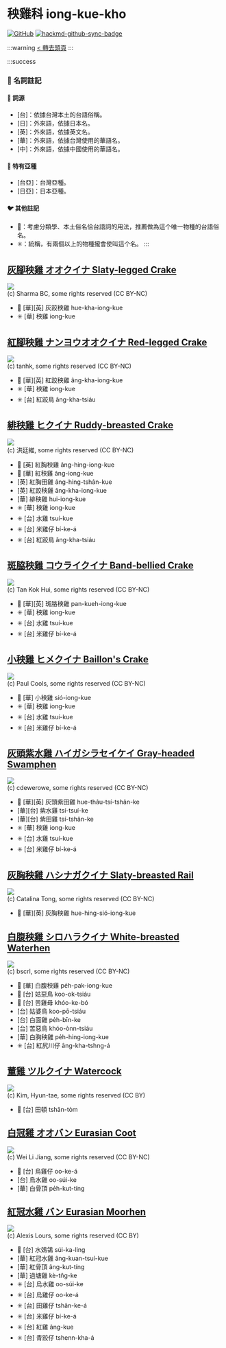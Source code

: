 # 秧雞科 iong-kue-kho

[![GitHub](https://img.shields.io/badge/GitHub-black?logo=github)](https://github.com/siansiansu/tsiau-a-e-mia)
[![hackmd-github-sync-badge](https://hackmd.io/WA5FMhNIR2iqIxMjNoh0uw/badge)](https://hackmd.io/WA5FMhNIR2iqIxMjNoh0uw)

:::warning
[< 轉去頭頁](https://hackmd.io/@siansiansu/Hy4VzNvha)
:::

:::success
### 📖 名詞註記

#### 📎 詞源

- [台]：依據台灣本土的台語俗稱。
- [日]：外來語，依據日本名。
- [英]：外來語，依據英文名。
- [華]：外來語，依據台灣使用的華語名。
- [中]：外來語，依據中國使用的華語名。

#### 🎏 特有亞種

- [台亞]：台灣亞種。
- [日亞]：日本亞種。

#### 🐦 其他註記

- 🎯：考慮分類學、本土俗名佮台語詞的用法，推薦做為這个唯一物種的台語俗名。
- ✳️：統稱，有兩個以上的物種攏會使叫這个名。
:::

## [灰腳秧雞 オオクイナ Slaty-legged Crake](https://ebird.org/species/sllcra1)

![](https://inaturalist-open-data.s3.amazonaws.com/photos/80007025/medium.jpg)
<br/>
(c) Sharma BC, some rights reserved (CC BY-NC)

- 🎯 [華][英] 灰跤秧雞 hue-kha-iong-kue
- ✳️ [華] 秧雞 iong-kue

## [紅腳秧雞 ナンヨウオオクイナ Red-legged Crake](https://ebird.org/species/relcra1)

![](https://inaturalist-open-data.s3.amazonaws.com/photos/13561160/medium.jpeg)
<br/>
(c) tanhk, some rights reserved (CC BY-NC)


- 🎯 [華][英] 紅跤秧雞 âng-kha-iong-kue
- ✳️ [華] 秧雞 iong-kue
- ✳️ [台] 紅跤鳥 âng-kha-tsiáu

## [緋秧雞 ヒクイナ Ruddy-breasted Crake](https://ebird.org/species/rubcra1)

![](https://inaturalist-open-data.s3.amazonaws.com/photos/89570100/medium.jpg)
<br/>
(c) 洪廷維, some rights reserved (CC BY-NC)

- 🎯 [英] 紅胸秧雞 âng-hing-iong-kue
- 🎯 [華] 紅秧雞 âng-iong-kue
- [英] 紅胸田雞 âng-hing-tshân-kue
- [英] 紅跤秧雞 âng-kha-iong-kue
- [華] 緋秧雞 hui-iong-kue
- ✳️ [華] 秧雞 iong-kue
- ✳️ [台] 水雞 tsuí-kue
- ✳️ [台] 米雞仔 bí-ke-á
- ✳️ [台] 紅跤鳥 âng-kha-tsiáu

## [斑脇秧雞 コウライクイナ Band-bellied Crake](https://ebird.org/species/babcra1)

![](https://inaturalist-open-data.s3.amazonaws.com/photos/14585537/medium.jpg)
<br/>
(c) Tan Kok Hui, some rights reserved (CC BY-NC)

- 🎯 [華][英] 斑胳秧雞 pan-kueh-iong-kue
- ✳️ [華] 秧雞 iong-kue
- ✳️ [台] 水雞 tsuí-kue
- ✳️ [台] 米雞仔 bí-ke-á

## [小秧雞 ヒメクイナ Baillon's Crake](https://ebird.org/species/baicra1)

![](https://inaturalist-open-data.s3.amazonaws.com/photos/1834885/medium.jpg)
<br/>
(c) Paul Cools, some rights reserved (CC BY-NC)

- 🎯 [華] 小秧雞 sió-iong-kue
- ✳️ [華] 秧雞 iong-kue
- ✳️ [台] 水雞 tsuí-kue
- ✳️ [台] 米雞仔 bí-ke-á

## [灰頭紫水雞 ハイガシラセイケイ Gray-headed Swamphen](https://ebird.org/species/purswa3)

![](https://inaturalist-open-data.s3.amazonaws.com/photos/344911929/medium.jpg)
<br/>
(c) cdewerowe, some rights reserved (CC BY-NC)

- 🎯 [華][英] 灰頭紫田雞 hue-thâu-tsí-tshân-ke
- [華][台] 紫水雞 tsí-tsuí-ke
- [華][台] 紫田雞 tsí-tshân-ke
- ✳️ [華] 秧雞 iong-kue
- ✳️ [台] 水雞 tsuí-kue
- ✳️ [台] 米雞仔 bí-ke-á

## [灰胸秧雞 ハシナガクイナ Slaty-breasted Rail](https://ebird.org/species/slbrai1)

![](https://inaturalist-open-data.s3.amazonaws.com/photos/11787275/medium.jpeg)
<br/>
(c) Catalina Tong, some rights reserved (CC BY-NC)

- 🎯 [華][英] 灰胸秧雞 hue-hing-sió-iong-kue

## [白腹秧雞 シロハラクイナ White-breasted Waterhen](https://ebird.org/species/whbwat1)

![](https://inaturalist-open-data.s3.amazonaws.com/photos/70658386/medium.jpeg)
<br/>
(c) bscrl, some rights reserved (CC BY-NC)

- 🎯 [華] 白腹秧雞 pe̍h-pak-iong-kue
- 🎯 [台] 姑惡鳥 koo-ok-tsiáu
- 🎯 [台] 苦雞母 khóo-ke-bó
- [台] 姑婆鳥 koo-pō-tsiáu
- [台] 白面雞 pe̍h-bīn-ke
- [台] 苦惡鳥 khóo-ònn-tsiáu
- [華] 白胸秧雞 pe̍h-hing-iong-kue
- ✳️ [台] 紅尻川仔 âng-kha-tshng-á

## [董雞 ツルクイナ Watercock](https://ebird.org/species/waterc1)

![](https://inaturalist-open-data.s3.amazonaws.com/photos/1513783/medium.jpg)
<br/>
(c) Kim, Hyun-tae, some rights reserved (CC BY)

- 🎯 [台] 田頓 tshân-tòm

## [白冠雞 オオバン Eurasian Coot](https://www.instagram.com/p/CmT0vf3vPS9/)

![](https://inaturalist-open-data.s3.amazonaws.com/photos/123574818/medium.jpg)
<br/>
(c) Wei Li Jiang, some rights reserved (CC BY-NC)

- 🎯 [台] 烏雞仔 oo-ke-á
- [台] 烏水雞 oo-súi-ke
- [華] 白骨頂 pe̍h-kut-tíng

## [紅冠水雞 バン Eurasian Moorhen](https://www.instagram.com/p/Cb5-RQbvBo6/)

![](https://inaturalist-open-data.s3.amazonaws.com/photos/171773229/medium.jpg)
<br/>
(c) Alexis Lours, some rights reserved (CC BY)

- 🎯 [台] 水鵁鴒 súi-ka-ling
- [華] 紅冠水雞 âng-kuan-tsuí-kue
- [華] 紅骨頂 âng-kut-tíng
- [華] 過塘雞 kè-tn̂g-ke
- ✳️ [台] 烏水雞 oo-súi-ke
- ✳️ [台] 烏雞仔 oo-ke-á
- ✳️ [台] 田雞仔 tshân-ke-á
- ✳️ [台] 米雞仔 bí-ke-á
- ✳️ [台] 紅雞 âng-kue
- ✳️ [台] 青跤仔 tshenn-kha-á
